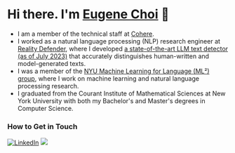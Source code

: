# Hi there. I'm [Eugene Choi](https://eugene-choi.github.io/) 👋


- I am a member of the technical staff at [Cohere](https://cohere.com/).
- I worked as a natural language processing (NLP) research engineer at [Reality Defender](https://realitydefender.com/), where I developed [a state-of-the-art LLM text detector (as of July 2023)](https://chuachinhon.medium.com/ai-vs-ai-detecting-llm-generated-text-eec92ea63e42) that accurately distinguishes human-written and model-generated texts.
- I was a member of the [NYU Machine Learning for Language (ML²) group](https://wp.nyu.edu/ml2/), where I work on machine learning and natural language processing research.
- I graduated from the Courant Institute of Mathematical Sciences at New York University with both my Bachelor's and Master's degrees in Computer Science.

### How to Get in Touch
<a href="https://www.linkedin.com/in/choi-eugene/">![LinkedIn](https://img.shields.io/badge/LinkedIn-0077B5?style=for-the-badge&logo=linkedin&logoColor=white)</a>
<a href="https://twitter.com/221eugene"><img src="https://img.shields.io/badge/twitter-%231DA1F2.svg?&style=for-the-badge&logo=twitter&logoColor=white" /></a>
